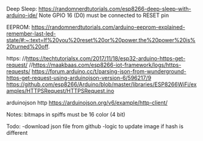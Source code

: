 
Deep Sleep:
https://randomnerdtutorials.com/esp8266-deep-sleep-with-arduino-ide/
Note GPIO 16 (D0) must be connected to RESET pin

EEPROM:
https://randomnerdtutorials.com/arduino-eeprom-explained-remember-last-led-state/#:~:text=If%20you%20reset%20or%20power,the%20power%20is%20turned%20off.


https:
//https://techtutorialsx.com/2017/11/18/esp32-arduino-https-get-request/
//https://maakbaas.com/esp8266-iot-framework/logs/https-requests/
https://forum.arduino.cc/t/parsing-json-from-wunderground-https-get-request-using-arduinojson-version-6/596217/9
https://github.com/esp8266/Arduino/blob/master/libraries/ESP8266WiFi/examples/HTTPSRequest/HTTPSRequest.ino

arduinojson http
https://arduinojson.org/v6/example/http-client/

Notes:
bitmaps in spiffs must be 16 color (4 bit)

Todo:
-download json file from github
-logic to update image if hash is different